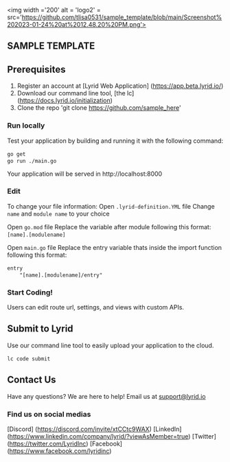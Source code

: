<img width ='200' alt = 'logo2' = src='https://github.com/tlisa0531/sample_template/blob/main/Screenshot%202023-01-24%20at%2012.48.20%20PM.png'>
## SAMPLE TEMPLATE

## Prerequisites 
1. Register an account at [Lyrid Web Application] (https://app.beta.lyrid.io/) 
2. Download our command line tool, [the lc] (https://docs.lyrid.io/initialization)
3. Clone the repo 'git clone https://github.com/sample_here'

### Run locally
Test your application by building and running it with the following command:
```
go get 
go run ./main.go
```
Your application will be served in http://localhost:8000

### Edit 
To change your file information:
Open ```.lyrid-definition.YML``` file
Change ```name``` and ```module name``` to your choice

Open ```go.mod``` file
Replace the variable after module following this format:
```[name].[modulename]```

Open ```main.go``` file
Replace the entry variable thats inside the import function following this format:
```
entry 
    "[name].[modulename]/entry"
```

### Start Coding!
Users can edit route url, settings, and views with custom APIs. 

## Submit to Lyrid 
Use our command line tool to easily upload your application to the cloud.
```
lc code submit
```

## Contact Us
Have any questions? We are here to help!
Email us at support@lyrid.io  

### Find us on social medias
[Discord] (https://discord.com/invite/xtCCtc9WAX)
[LinkedIn] (https://www.linkedin.com/company/lyrid/?viewAsMember=true)
[Twitter] (https://twitter.com/LyridInc)
[Facebook] (https://www.facebook.com/lyridinc)


